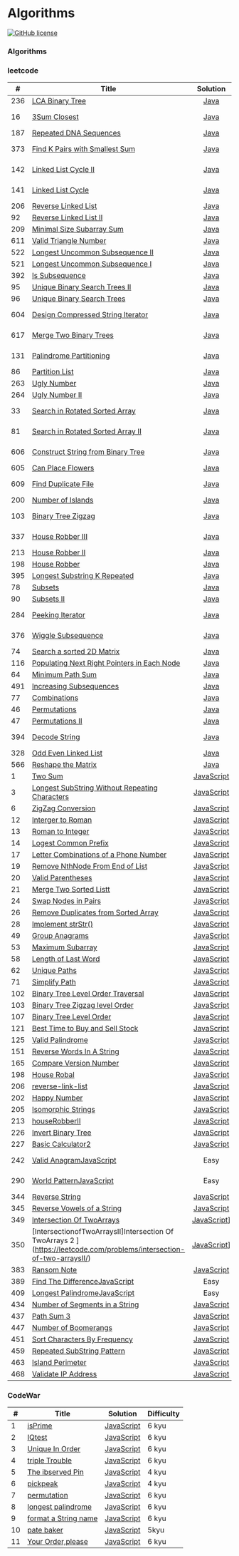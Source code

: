 # Algorithms
[![GitHub license](https://img.shields.io/github/license/mashape/apistatus.svg)](https://github.com/dnshi/Leetcode/blob/master/LICENSE.md)
###  Algorithms


### leetcode
| # | Title | Solution | Difficulty | Tag |
|---| ----- | :--------: | :----------: | :---: |
|236|[LCA Binary Tree](https://leetcode.com/problems/lowest-common-ancestor-of-a-binary-tree)|[Java](./leetcode/236_lowest_common_ancestor_of_binary_tree_java.md)|Medium|Binary Tree|
|16|[3Sum Closest](https://leetcode.com/problems/3sum-closest/#/description)|[Java](./leetcode/16_3sum_closest_java.md)|Medium|Array, Binary Search|
|187|[Repeated DNA Sequences](https://leetcode.com/problems/repeated-dna-sequences)|[Java](./leetcode/187_repeated_dna_subsequences_java.md)|Medium|HashSet|
|373|[Find K Pairs with Smallest Sum](https://leetcode.com/problems/find-k-pairs-with-smallest-sums)|[Java](./leetcode/373_find_k_pairs_with_smallest_sum_java.md)|Medium|Array, PriorityQueue|
|142|[Linked List Cycle II](https://leetcode.com/problems/linked-list-cycle-ii)|[Java](./leetcode/142_linked_list_cycle_ii_java.md)|Medium|Linked List, Floyd's Cycle|  
|141|[Linked List Cycle](https://leetcode.com/problems/linked-list-cycle)|[Java](./leetcode/141_linked_list_cycle_i_java.md)|Easy|Linked List, Two Pointers|
|206|[Reverse Linked List](https://leetcode.com/problems/reverse-linked-list)|[Java](leetcode/206_reverse_linked_list_java.md)|Easy|Linked List|  
|92|[Reverse Linked List II](https://leetcode.com/problems/reverse-linked-list-ii)|[Java](./leetcode/92_reverse_linked_list_java.md)|Medium|Linked List|
|209|[Minimal Size Subarray Sum](https://leetcode.com/problems/minimum-size-subarray-sum)|[Java](./leetcode/mimimum_size_subarray_sum_java.md)|Medium|Two Pointers|
|611|[Valid Triangle Number](https://leetcode.com/problems/valid-triangle-number)|[Java](./leetcode/611_valid_triangle_number_java.md)|Medium|Two Pointers|
|522|[Longest Uncommon Subsequence II](https://leetcode.com/problems/longest-uncommon-subsequence-ii)|[Java](./leetcode/522_longest_uncommon_subsequence_ii_java.md)|Medium|String|
|521|[Longest Uncommon Subsequence I](https://leetcode.com/problems/longest-uncommon-subsequence-i/#/description)|[Java](./leetcode/521_longest_uncommon_subsequence_i_java.md)|Easy|String| 
|392|[Is Subsequence](https://leetcode.com/problems/is-subsequence)|[Java](./leetcode/392_is_subsequence_java.md)|Medium|String|
|95|[Unique Binary Search Trees II](https://leetcode.com/problems/unique-binary-search-trees-ii)|[Java](./leetcode/95_unique_binary_search_tree_ii_java.md)|Medium|BST|
|96|[Unique Binary Search Trees](https://leetcode.com/problems/unique-binary-search-trees)|[Java](./leetcode/96_unique_binary_search_trees_java.md)|Medium|D & Q, BST|
|604|[Design Compressed String Iterator](https://leetcode.com/problems/design-compressed-string-iterator)|[Java](./leetcode/604_design_compressed_string_iterator_java.md)|Easy|Design, Iterator|
|617|[Merge Two Binary Trees](https://leetcode.com/problems/merge-two-binary-trees)|[Java](./leetcode/617_merge_two_binary_trees_java.md)|Easy|Traversal, Binary Tree|
|131|[Palindrome Partitioning](https://leetcode.com/problems/palindrome-partitioning)|[Java](./leetcode/131_palindrome_partitioning_java.md)|Medium|Backtracking, Palindrome|
|86|[Partition List](https://leetcode.com/problems/partition-list)|[Java](./leetcode/86_partition_list_java.md)|Medium|ListNode|
|263|[Ugly Number](https://leetcode.com/problems/ugly-number)|[Java](./leetcode/263_ugly_number_java.md)|Easy|Number|    
|264|[Ugly Number II](https://leetcode.com/problems/ugly-number-ii)|[Java](./leetcode/264_ugly_number_II_java.md)|Medium|Number|
|33|[Search in Rotated Sorted Array](https://leetcode.com/problems/search-in-rotated-sorted-array)|[Java](./leetcode/search_in_rotated_sorted_array_java.md)|Medium|Binary Search|
|81|[Search in Rotated Sorted Array II](https://leetcode.com/problems/search-in-rotated-sorted-array-ii)|[Java](./leetcode/81_search_in_rotated_sorted_array_II_java.md)|Medium|Binary Search|
|606|[Construct String from Binary Tree](https://leetcode.com/problems/construct-string-from-binary-tree)|[Java](./leetcode/606_construct_string_from_binary_tree_java.md)|Easy|Binary Tree, String| 
|605|[Can Place Flowers](https://leetcode.com/problems/can-place-flowers)|[Java](./leetcode/605_can_place_flowers_java.md)|Easy|Array|Duplicates|
|609|[Find Duplicate File](https://leetcode.com/problems/find-duplicate-file-in-system)|[Java](./leetcode/609_find_duplicate_file_in_system_java.md)|Medium|HashTable, String|
|200|[Number of Islands](https://leetcode.com/problems/number-of-islands)|[Java](./leetcode/200_number_of_islands_java.md)|Medium|DFS|
|103|[Binary Tree Zigzag](https://leetcode.com/problems/binary-tree-zigzag-level-order-traversal)|[Java](./leetcode/103_binary_tree_zigzag_traversal_order_java.md)|Medium|Binary Tree, Traversal|
|337|[House Robber III](https://leetcode.com/problems/house-robber-iii)|[Java](./leetcode/337_house_robber_III_java.md)|Medium|Robber, Binary Tree|
|213|[House Robber II](https://leetcode.com/problems/house-robber-ii)|[Java](./leetcode/213_house_robber_II_java.md)|Medium|Circular Rob|
|198|[House Robber](https://leetcode.com/problems/house-robber)|[Java](./leetcode/198_house_robber_java.md)|Easy|DP, Robber|
|395|[Longest Substring K Repeated](https://leetcode.com/problems/longest-substring-with-at-least-k-repeating-characters)|[Java](./leetcode/395_longest_substring_with_at_least_k_repeating_characters_java.md)|Medium|D & Q|
|78|[Subsets](https://leetcode.com/problems/subsets)|[Java](./leetcode/78_subsets_java.md)|Medium|Backtracking|
|90|[Subsets II](https://leetcode.com/problems/subsets-ii)|[Java](./leetcode/90_subsets_II_java.md)|Medium|Backtracking|
|284|[Peeking Iterator](https://leetcode.com/problems/peeking-iterator)|[Java](./leetcode/284_peeking_iterator_java.md)|Medium|Design, Iterator|
|376|[Wiggle Subsequence](https://leetcode.com/problems/wiggle-subsequence)|[Java](./leetcode/376_wiggle_subsequence_java.md)|Medium|Array, Subsequence|
|74|[Search a sorted 2D Matrix](https://leetcode.com/problems/search-a-2d-matrix)|[Java](./leetcode/74_seach_a_2d_matrix_java.md)|Medium|Matrix, Array|
|116|[Populating Next Right Pointers in Each Node](https://leetcode.com/problems/populating-next-right-pointers-in-each-node)|[Java](./leetcode/116_populating_next_right_pointers_in_each_node_java.md)|Medium|DFS|
|64|[Minimum Path Sum](https://leetcode.com/problems/minimum-path-sum/)|[Java](./leetcode/64_minimum_path_sum_java.md)|Medium|DP|
|491|[Increasing Subsequences](https://leetcode.com/problems/increasing-subsequences)|[Java](./leetcode/491_increasing_subsequeces_java.md)|Medium|Backtracking|
|77|[Combinations](https://leetcode.com/problems/combinations)|[Java](./leetcode/46_permutations_java.md)|Medium|Backtracking|
|46|[Permutations](https://leetcode.com/problems/permutations)|[Java](./leetcode/46_permutations_java.md)|Medium|Backtracking|
|47|[Permutations II](https://leetcode.com/problems/permutations-ii)|[Java](./leetcode/47_permutations_II_java.md)|Medium|Backtracking|
|394|[Decode String](https://leetcode.com/problems/decode-string)|[Java](./leetcode/394_decode_string_medium.md)|Medium|Stack, StringBuilder| 
|328|[Odd Even Linked List](https://leetcode.com/problems/odd-even-linked-list)|[Java](./leetcode/328_odd_even_linked_list_leetcode.md)|Medium|ListNode|
|566|[Reshape the Matrix](https://leetcode.com/problems/reshape-the-matrix)|[Java](./leetcode/easy_556_reshape_the_matrix.md)|Easy|Matrix|
|1|[Two Sum](https://leetcode.com/problems/two-sum/)| [JavaScript](./leetcode/twoSum-leetcode.js)|Easy|
|3|[Longest SubString Without Repeating Characters](https://leetcode.com/problems/longest-subString-without-repeating-characters/?tab=Description)|[JavaScript](./leetcode/3-longestSubStringWithoutRepeatingCharacters-leetcode.md)|Medium||Hash String|
|6|[ZigZag Conversion](https://leetcode.com/problems/zigzag-conversion/)| [JavaScript](./leetcode/06-zig-zag-leetcode.js)|Easy|
|12|[Interger to Roman](https://leetcode.com/problems/integer-to-roman/)|[JavaScript](./leetcode/12-IntegerToRoman-leetcode.md)|Easy|String|
|13|[Roman to Integer](https://leetcode.com/problems/roman-to-integer/)| [JavaScript](./leetcode/13-RomanToInteger.js)|Easy|
|14|[Logest Common Prefix](https://leetcode.com/problems/longest-common-prefix/) | [JavaScript](./leetcode/14-loogestCommonPrefix-leetcode.js)|Easy|
|17|[Letter Combinations of a Phone Number](https://leetcode.com/problems/letter-combinations-of-a-phone-number/)|[JavaScript](/leetcode/17-letterCombinationsOfAPhoneNumber-leetcode.md)|Medium|String|
|19|[Remove NthNode From End of List](https://leetcode.com/problems/remove-nth-node-from-end-of-list)| [JavaScript](./leetcode/19-RemoveNthNodeFromEndofList-leetcode.js)|Easy|
|20|[Valid Parentheses](https://leetcode.com/problems/valid-parentheses/) |[JavaScript](./leetcode/20-validParentheses-leetcode.js)|Easy|
|21|[Merge Two Sorted Listt](https://leetcode.com/problems/merge-two-sorted-lists/)| [JavaScript](./leetcode/21-mergeTwoSortedLists-leetcode.js)|Easy|
|24|[Swap Nodes in Pairs](https://leetcode.com/problems/swap-nodes-in-pairs/)|[JavaScript](./leetcode/24-swapNodesInPairs-leetcode.js)|Easy|
|26|[Remove Duplicates from Sorted Array](https://leetcode.com/problems/remove-duplicates-from-sorted-array/)|[JavaScript](./leetcode/26-removeDuplicatesFromSortedArray-leetcode.js)|Easy|
|28|[Implement strStr()](https://leetcode.com/problems/implement-strstr/)|[JavaScript](./leetcode/28-implementStrstr()-leetcode.js)|Easy|
|49|[Group Anagrams](https://leetcode.com/problems/anagrams/?tab=Description)|[JavaScript](./leetcode/49-groupAnagrams-leetcode.js)|Easy||Hash Table|
|53|[Maximum Subarray](https://leetcode.com/problems/maximum-subarray/)|[JavaScript](./leetcode/53-maximumSubarray-leetcode.md)|Easy||DP|
|58|[Length of Last Word](https://leetcode.com/problems/length-of-last-word/)|[JavaScript](./leetcode/58-lengthOfLastWord-leetcode.js)|Easy|
|62|[Unique Paths](https://leetcode.com/problems/unique-paths/?tab=Description)|[JavaScript](./leetcode/62-uniquePaths-leetcode.md)|Medium|DP|
|71|[Simplify Path](https://leetcode.com/problems/simplify-path/?tab=Description)|[JavaScript](./leetcode/771-simplifyPath-leetcode.md)|Medium|String|
|102|[Binary Tree Level Order Traversal](https://leetcode.com/problems/binary-tree-level-order-traversal/)| [JavaScript](./leetcode/102-Binary-Tree-Level-Order-Traversal-leetcode.js)|Easy|
|103|[Binary Tree Zigzag level Order](https://leetcode.com/problems/binary-tree-zigzag-level-order-traversal/)| [JavaScript](./leetcode/103-Binary-tree-Zigzag-Level-Order-Traversal.js)|Easy|
|107|[Binary Tree Level Order](https://leetcode.com/problems/binary-tree-level-order-traversal-ii/)| [JavaScript](./leetcode/107-Binary-Tree-Level-Order-Traversal-leetcode.js)|Easy|
|121|[Best Time to Buy and Sell Stock](https://leetcode.com/problems/best-time-to-buy-and-sell-stock/?tab=Description)|[JavaScript](./leetcode/121-bestTimeToBuyAndSellStock-leetcode.md)|Easy|DP|
|125|[Valid Palindrome](https://leetcode.com/problems/valid-palindrome/)|[JavaScript](./leetcode/125-validPalindrome-leetcode.md)|Easy|String|
|151|[Reverse Words In A String](https://leetcode.com/problems/reverse-words-in-a-String/)|[JavaScript](./leetcode/151-reverseWordsInAString-leetcode.md)|Medium|String|
|165|[Compare Version Number](https://leetcode.com/problems/compare-version-numbers/)|[JavaScript](./leetcode/165-compareVersionNumbers-leetocode.md)|Easy|String|
|198|[House Robal](https://leetcode.com/problems/house-robber/?tab=Description)|[JavaScript](./leetcode/198-houseRobber-leetcode.md)|Easy|DP|
|206|[reverse-link-list](https://leetcode.com/problems/reverse-linked-list/) | [JavaScript](./leetcode/reverse-link-list-leetcode.js)|Easy|
|202|[Happy Number](https://leetcode.com/problems/happy-number/)| [JavaScript](./leetcode/happy-numbers-leetcode.js)|Easy|
|205|[Isomorphic Strings](https://leetcode.com/problems/isomorphic-strings/)|[JavaScript](./leetcode/205-IsomorphicStrings-leetcode.md)|Easy|Hash Table|
|213|[houseRobberII](https://leetcode.com/problems/house-robber/?tab=Description)|[JavaScript](./leetcode/213-houseRobberII-leetcode.js)|Easy|DP|
|226|[ Invert Binary Tree](https://leetcode.com/problems/invert-binary-tree/)| [JavaScript](./leetcode/inverBinaryTree-leetcode.js)|Easy|
|227|[Basic Calculator2](https://leetcode.com/problems/basic-calculator-ii/)|[JavaScript](./leetcode/227-basicCalculator2-leetcode.js)|Medium||
|242|[Valid Anagram](https://leetcode.com/problems/valid-anagram/?tab=Description)[JavaScript](./leetcode/242-ValidAnagram-leetcode.md)|Easy|Hash Table|
|290|[World Pattern](https://leetcode.com/problems/word-pattern/)[JavaScript](./leetcode/290-WorldPattern-leetcode.md)|Easy|Hash Table|
|344|[ Reverse String](https://leetcode.com/problems/reverse-String/)|[JavaScript](./leetcode/344-reverseString-leetcode.md)|Easy| String|
|345|[Reverse Vowels of a String ](https://leetcode.com/problems/reverse-vowels-of-a-String/)|[JavaScript](./leetcpde/345-reverseVowelsOfAString-leetcode.md)|Easy||String|
|349|[Intersection Of TwoArrays](https://leetcode.com/problems/intersection-of-two-arrays/)|[JavaScript](./leetcode/349-IntersectionOfTwoArrays-leetcode.md)]|Easy|
|350|[IntersectionofTwoArraysII]Intersection Of TwoArrays 2 ](https://leetcode.com/problems/intersection-of-two-arraysII/)|[JavaScript](./leetcode/350-IntersectionofTwoArraysII-leetcode.md)]|Easy|
|383|[Ransom Note](https://leetcode.com/problems/ransom-note/)|[JavaScript](./leetcode/383-ransomeNote-leetcode.md)|Easy|
|389|[Find The Difference](https://leetcode.com/problems/find-the-difference)[JavaScript](./leetcode/389-findTheDifference-leetcode)|Easy|
|409|[Longest Palindrome]()[JavaScript](./409-longestPalindromeleetcode-leetcode.md)|Easy|
|434|[Number of Segments in a String](https://leetcode.com/problems/number-of-segments-in-a-String/)|[JavaScript](./leetcode/434-numberOfSegmentsInAString-leetcode.md)|Easy|
|437|[ Path Sum 3](https://leetcode.com/problems/path-sum-iii/)| [JavaScript](./leetcode/437-PathSumIII-leetcode.js)|Easy|
|447|[ Number of Boomerangs](https://leetcode.com/problems/number-of-boomerangs/?tab=Description)|[JavaScript](./leetcode/numberofBoomerangs.md)|Easy|HashTable|
|451|[Sort Characters By Frequency](https://leetcode.com/problems/sort-characters-by-frequency/)|[JavaScript](./leetcode/451-Sort-Characters-leetcode.js)|Easy|
|459|[Repeated SubString Pattern](https://leetcode.com/problems/repeated-subString-pattern/)|[JavaScript](./leetcode/459-repeatdSubStringPattern-leetcode.md)|Easy|String|
|463|[Island Perimeter](https://leetcode.com/problems/island-perimeter/)|[JavaScript](./leetcode/463-IslandPerimeter-leetcode.md)|Easy|String|
|468|[Validate IP Address](https://leetcode.com/problems/validate-ip-address/)|[JavaScript](./leetcode/468-validateIpAddress-leetcode.md)|Medium|String|

### CodeWar

| # | Title | Solution | Difficulty |
|---| ----- | -------- | ---------- |
|1|[isPrime](https://www.codewars.com/kata/5262119038c0985a5b00029f)| [JavaScript](./codewar/isPrime-codewar.js)|6 kyu|
|2|[IQtest](https://www.codewars.com/kata/552c028c030765286c00007d)| [JavaScript](./codewar/IQtest-codewar.js)|6 kyu|
|3|[Unique In Order](https://www.codewars.com/kata/54e6533c92449cc251001667) | [JavaScript](./codewar/uniqueInOrder-codewar.js)| 6 kyu|
|4|[triple Trouble](https://www.codewars.com/kata/55d5434f269c0c3f1b000058) | [JavaScript](./codewar/triple-trouble-codewar.js)| 6 kyu|
|5|[The ibserved Pin](https://www.codewars.com/kata/5263c6999e0f40dee200059d) | [JavaScript](./codewar/theObservedPin-codewar.js)| 4 kyu|
|6|[pickpeak](https://www.codewars.com/kata/5279f6fe5ab7f447890006a7) | [JavaScript](./codewar/pickpeak-codewar.js)| 4 kyu|
|7|[permutation](https://www.codewars.com/kata/55d5434f269c0c3f1b000058) | [JavaScript](./codewar/permutation-codewar.js)| 6 kyu|
|8|[longest palindrome ](https://www.codewars.com/kata/55d5434f269c0c3f1b000058) | [JavaScript](./codewar/longest_palindrome-codewar.js)| 6 kyu|
|9|[format a String name ](https://www.codewars.com/kata/53368a47e38700bd8300030d) | [JavaScript](./codewar/format_a_StringName-codewar.js)| 6 kyu|
|10|[pate baker ](https://www.codewars.com/kata/525c65e51bf619685c000059) | [JavaScript](./codewar/pate_baker-coderwar.js)| 5kyu|
|11|[Your Order,please ](https://www.codewars.com/kata/55c45be3b2079eccff00010f) | [JavaScript](./codewar/yourOrder-codewar.js)| 6 kyu|
